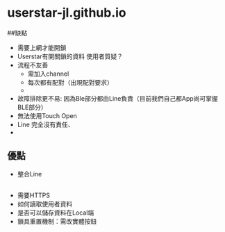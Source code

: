 # userstar-jl.github.io

##缺點
- 需要上網才能開鎖
- Userstar有開關鎖的資料 使用者質疑？
- 流程不友善
  - 需加入channel
  - 每次都有配對（出現配對要求）
  - 
- 故障排除更不易: 因為Ble部分都由Line負責（目前我們自己都App尚可掌握BLE部分）
- 無法使用Touch Open
- Line 完全沒有責任、
- 
 ## 優點
- 整合Line

## 
- 需要HTTPS
- 如何讀取使用者資料
- 是否可以儲存資料在Local端
- 鎖具重置機制：需改實體按鈕
